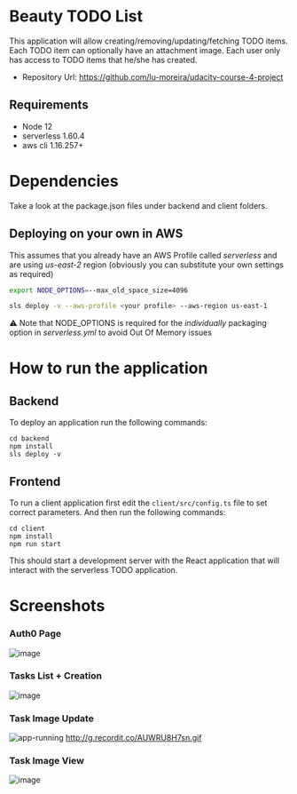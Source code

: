 # Beauty TODO List

This application will allow creating/removing/updating/fetching TODO items. Each TODO item can optionally have an attachment image. Each user only has access to TODO items that he/she has created.

- Repository Url: https://github.com/lu-moreira/udacity-course-4-project

## Requirements
* Node 12
* serverless 1.60.4
* aws cli 1.16.257+

# Dependencies

Take a look at the package.json files under backend and client folders.

## Deploying on your own in AWS
This assumes that you already have an AWS Profile called *serverless* and are using *us-east-2* region
(obviously you can substitute your own settings as required)
```sh
export NODE_OPTIONS=--max_old_space_size=4096

sls deploy -v --aws-profile <your profile> --aws-region us-east-1
```
:warning: Note that NODE_OPTIONS is required for the _individually_ packaging option in *serverless.yml* to avoid Out Of Memory issues 

# How to run the application

## Backend

To deploy an application run the following commands:

```
cd backend
npm install
sls deploy -v
```

## Frontend

To run a client application first edit the `client/src/config.ts` file to set correct parameters. And then run the following commands:

```
cd client
npm install
npm run start
```

This should start a development server with the React application that will interact with the serverless TODO application.

# Screenshots

### Auth0 Page 
![image](https://user-images.githubusercontent.com/45040629/75077594-04e9e180-54e2-11ea-82a6-bd6c2b981ac1.png)

### Tasks List + Creation
![image](https://user-images.githubusercontent.com/45040629/75077704-4ed2c780-54e2-11ea-894c-506d2e6b5e3e.png)

### Task Image Update
![app-running](http://g.recordit.co/AUWRU8H7sn.gif)
http://g.recordit.co/AUWRU8H7sn.gif

### Task Image View
![image](https://user-images.githubusercontent.com/45040629/75077869-be48b700-54e2-11ea-81dd-946e38f5dd29.png)
